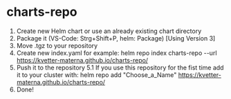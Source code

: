 # charts-repo
1. Create new Helm chart or use an already existing chart directory
2. Package it (VS-Code: Strg+Shift+P, helm: Package) [Using Version 3]
3. Move .tgz to your repository 
4. Create new index.yaml for example: helm repo index charts-repo --url https://kvetter-materna.github.io/charts-repo/
5. Push it to the repository
5.1 If you use this repository for the fist time add it to your cluster with: helm repo add "Choose_a_Name" https://kvetter-materna.github.io/charts-repo/
6. Done!
